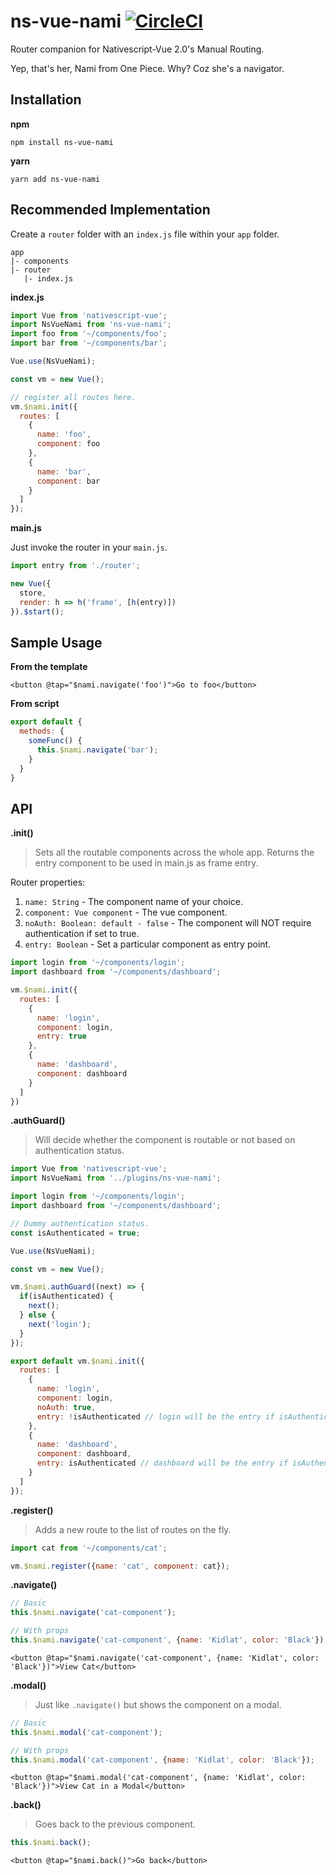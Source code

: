 # ns-vue-nami [![CircleCI](https://circleci.com/gh/jofftiquez/ns-vue-nami.svg?style=shield)](https://circleci.com/gh/jofftiquez/ns-vue-nami)
Router companion for Nativescript-Vue 2.0's Manual Routing.

Yep, that's her, Nami from One Piece. Why? Coz she's a navigator.

## Installation

**npm**

`npm install ns-vue-nami`

**yarn**

`yarn add ns-vue-nami`

## Recommended Implementation

Create a `router` folder with an `index.js` file within your `app` folder.
```
app
|- components
|- router
   |- index.js
```

**index.js**

```javascript
import Vue from 'nativescript-vue';
import NsVueNami from 'ns-vue-nami';
import foo from '~/components/foo';
import bar from '~/components/bar';

Vue.use(NsVueNami);

const vm = new Vue();

// register all routes here.
vm.$nami.init({
  routes: [
    {
      name: 'foo',
      component: foo
    },
    {
      name: 'bar',
      component: bar
    }
  ]
});
```

**main.js**

Just invoke the router in your `main.js`.

```javascript
import entry from './router';

new Vue({
  store,
  render: h => h('frame', [h(entry)])
}).$start();
```

## Sample Usage

**From the template**

```vue
<button @tap="$nami.navigate('foo')">Go to foo</button>
```

**From script**

```javascript
export default {
  methods: {
    someFunc() {
      this.$nami.navigate('bar');
    }
  }
}
```

## API

**.init()**

> Sets all the routable components across the whole app.
> Returns the entry component to be used in main.js as frame entry.

Router properties:
1. `name: String` - The component name of your choice.
2. `component: Vue component` - The vue component.
3. `noAuth: Boolean: default - false` - The component will NOT require authentication if set to true.
4. `entry: Boolean` - Set a particular component as entry point.

```javascript
import login from '~/components/login';
import dashboard from '~/components/dashboard';

vm.$nami.init({
  routes: [
    {
      name: 'login',
      component: login,
      entry: true
    },
    {
      name: 'dashboard',
      component: dashboard
    }
  ]
})
```

**.authGuard()**

> Will decide whether the component is routable or not based on authentication status.

```javascript
import Vue from 'nativescript-vue';
import NsVueNami from '../plugins/ns-vue-nami';

import login from '~/components/login';
import dashboard from '~/components/dashboard';

// Dummy authentication status.
const isAuthenticated = true;

Vue.use(NsVueNami);

const vm = new Vue();

vm.$nami.authGuard((next) => {
  if(isAuthenticated) {
    next();
  } else {
    next('login');
  }
});

export default vm.$nami.init({
  routes: [
    {
      name: 'login',
      component: login,
      noAuth: true,
      entry: !isAuthenticated // login will be the entry if isAuthenticated is false
    },
    {
      name: 'dashboard',
      component: dashboard,
      entry: isAuthenticated // dashboard will be the entry if isAuthenticated is true
    }
  ]
});
```

**.register()**

> Adds a new route to the list of routes on the fly.

```javascript
import cat from '~/components/cat';

vm.$nami.register({name: 'cat', component: cat});
```

**.navigate()**

```javascript
// Basic
this.$nami.navigate('cat-component');

// With props
this.$nami.navigate('cat-component', {name: 'Kidlat', color: 'Black'});
```

```vue
<button @tap="$nami.navigate('cat-component', {name: 'Kidlat', color: 'Black'})">View Cat</button>
```

**.modal()** 

> Just like `.navigate()` but shows the component on a modal.

```javascript
// Basic
this.$nami.modal('cat-component');

// With props
this.$nami.modal('cat-component', {name: 'Kidlat', color: 'Black'});
```

```vue
<button @tap="$nami.modal('cat-component', {name: 'Kidlat', color: 'Black'})">View Cat in a Modal</button>
```

**.back()** 

> Goes back to the previous component.

```javascript
this.$nami.back();
```

```vue
<button @tap="$nami.back()">Go back</button>
```